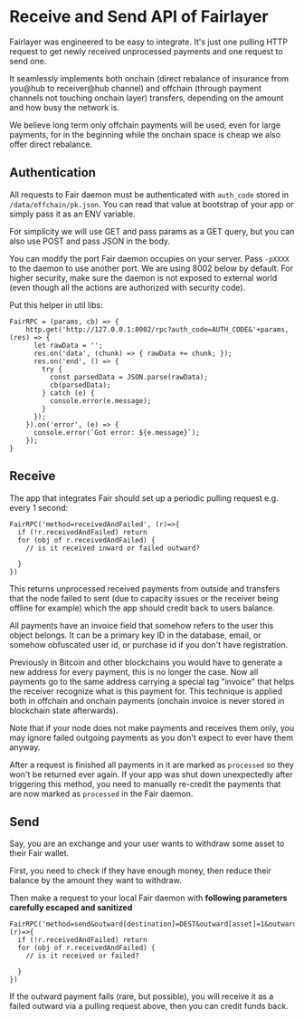 # Receive and Send API of Fairlayer

Fairlayer was engineered to be easy to integrate. It's just one pulling HTTP request to get newly received unprocessed payments and one request to send one. 

It seamlessly implements both onchain (direct rebalance of insurance from you@hub to receiver@hub channel) and offchain (through payment channels not touching onchain layer) transfers, depending on the amount and how busy the network is. 

We believe long term only offchain payments will be used, even for large payments, for in the beginning while the onchain space is cheap we also offer direct rebalance.

## Authentication

All requests to Fair daemon must be authenticated with `auth_code` stored in `/data/offchain/pk.json`. You can read that value at bootstrap of your app or simply pass it as an ENV variable.

For simplicity we will use GET and pass params as a GET query, but you can also use POST and pass JSON in the body.

You can modify the port Fair daemon occupies on your server. Pass `-pXXXX` to the daemon to use another port. We are using 8002 below by default. For higher security, make sure the daemon is not exposed to external world (even though all the actions are authorized with security code).

Put this helper in util libs:

```
FairRPC = (params, cb) => {
	http.get('http://127.0.0.1:8002/rpc?auth_code=AUTH_CODE&'+params, (res) => {
	  let rawData = '';
	  res.on('data', (chunk) => { rawData += chunk; });
	  res.on('end', () => {
	    try {
	      const parsedData = JSON.parse(rawData);
	      cb(parsedData);
	    } catch (e) {
	      console.error(e.message);
	    }
	  });
	}).on('error', (e) => {
	  console.error(`Got error: ${e.message}`);
	});
}
```

## Receive

The app that integrates Fair should set up a periodic pulling request e.g. every 1 second:

```
FairRPC('method=receivedAndFailed', (r)=>{
  if (!r.receivedAndFailed) return
  for (obj of r.receivedAndFailed) {
    // is it received inward or failed outward?

  }
})
```

This returns unprocessed received payments from outside and transfers that the node failed to sent (due to capacity issues or the receiver being offline for example) which the app should credit back to users balance.

All payments have an invoice field that somehow refers to the user this object belongs. It can be a primary key ID in the database, email, or somehow obfuscated user id, or purchase id if you don't have registration. 

Previously in Bitcoin and other blockchains you would have to generate a new address for every payment, this is no longer the case. Now all payments go to the same address carrying a special tag "invoice" that helps the receiver recognize what is this payment for. This technique is applied both in offchain and onchain payments (onchain invoice is never stored in blockchain state afterwards). 

Note that if your node does not make payments and receives them only, you may ignore failed outgoing payments as you don't expect to ever have them anyway.

After a request is finished all payments in it are marked as `processed` so they won't be returned ever again. If your app was shut down unexpectedly after triggering this method, you need to manually re-credit the payments that are now marked as `processed` in the Fair daemon.

## Send

Say, you are an exchange and your user wants to withdraw some asset to their Fair wallet.

First, you need to check if they have enough money, then reduce their balance by the amount they want to withdraw. 

Then make a request to your local Fair daemon with **following parameters carefully escaped and sanitized**

```
FairRPC('method=send&outward[destination]=DEST&outward[asset]=1&outward[amount]=200&outward[invoice]=INVOICE', (r)=>{
  if (!r.receivedAndFailed) return
  for (obj of r.receivedAndFailed) {
    // is it received or failed?

  }
})
```



If the outward payment fails (rare, but possible), you will receive it as a failed outward via a pulling request above, then you can credit funds back.




